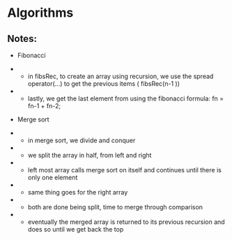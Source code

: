 # Algorithms

## Notes:

- Fibonacci
- - in fibsRec, to create an array using recursion, we use the spread operator(...) to get the previous items ( fibsRec(n-1 ))
- - lastly, we get the last element from using the fibonacci formula: fn = fn-1 + fn-2;

- Merge sort
- - in merge sort, we divide and conquer
- - we split the array in half, from left and right
- - left most array calls merge sort on itself and continues until there is only one element
- - same thing goes for the right array
- - both are done being split, time to merge through comparison
- - eventually the merged array is returned to its previous recursion and does so until we get back the top


